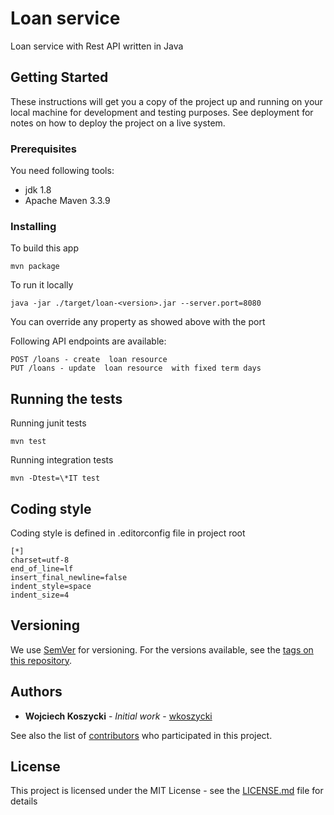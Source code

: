 # Loan service 

Loan service with Rest API written in Java

## Getting Started

These instructions will get you a copy of the project up and running on your local machine for development and testing purposes. See deployment for notes on how to deploy the project on a live system.

### Prerequisites

You need following tools:
 - jdk 1.8 
 - Apache Maven 3.3.9

### Installing

To build this app

```
mvn package
```

To run it locally
```
java -jar ./target/loan-<version>.jar --server.port=8080
```
You can override any property as showed above  with the port

Following API endpoints are available:
```
POST /loans - create  loan resource
PUT /loans - update  loan resource  with fixed term days
```
## Running the tests

Running junit tests
```
mvn test
```

Running integration tests

```
mvn -Dtest=\*IT test
```
## Coding style

Coding style is defined in .editorconfig file in  project root

```
[*]
charset=utf-8
end_of_line=lf
insert_final_newline=false
indent_style=space
indent_size=4
```

## Versioning

We use [SemVer](http://semver.org/) for versioning. For the versions available, see the [tags on this repository](https://github.com/wkoszycki/loan/tags). 

## Authors

* **Wojciech Koszycki** - *Initial work* - [wkoszycki](https://github.com/wkoszycki)

See also the list of [contributors](https://github.com/wkoszycki/loan/contributors) who participated in this project.

## License

This project is licensed under the MIT License - see the [LICENSE.md](LICENSE.md) file for details
